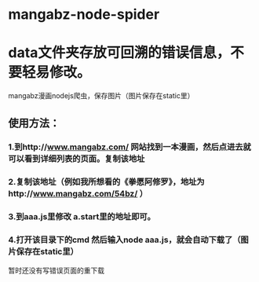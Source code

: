 # mangabz-node-spider
# data文件夹存放可回溯的错误信息，不要轻易修改。
mangabz漫画nodejs爬虫，保存图片（图片保存在static里）
## 使用方法：
### 1.到http://www.mangabz.com/ 网站找到一本漫画，然后点进去就可以看到详细列表的页面。复制该地址
### 2.复制该地址（例如我所想看的《拳愿阿修罗》，地址为http://www.mangabz.com/54bz/ ）
### 3.到aaa.js里修改 a.start里的地址即可。
### 4.打开该目录下的cmd 然后输入node aaa.js，就会自动下载了（图片保存在static里）

暂时还没有写错误页面的重下载
